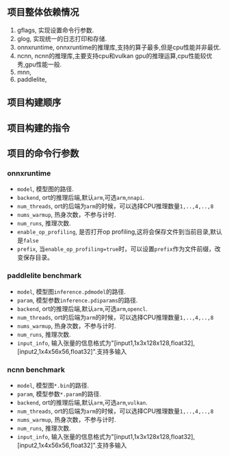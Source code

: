 ## 项目整体依赖情况
1. gflags, 实现设置命令行参数.
2. glog, 实现统一的日志打印和存储.
3. onnxruntime, onnxruntime的推理库,支持的算子最多,但是cpu性能并非最优.
4. ncnn, ncnn的推理库,主要支持cpu和vulkan gpu的推理运算,cpu性能较优秀,gpu性能一般.
5. mnn,
6. paddlelite,


## 项目构建顺序



## 项目构建的指令


## 项目的命令行参数

### onnxruntime
- `model`, 模型图的路径.
- `backend`, ort的推理后端,默认`arm`,可选`arm`,`nnapi`.
- `num_threads`, ort的后端为`arm`的时候，可以选择CPU推理数量`1,..,4,..,8`
- `nums_warmup`, 热身次数，不参与计时.
- `num_runs`, 推理次数.
- `enable_op_profiling`, 是否打开op profiling,这将会保存文件到当前目录,默认是`false`
- `prefix`, 当`enable_op_profiling=true`时，可以设置`prefix`作为文件前缀，改变保存目录。

### paddlelite benchmark

- `model`, 模型图`inference.pdmodel`的路径.
- `param`, 模型参数`inference.pdiparams`的路径.
- `backend`, ort的推理后端,默认`arm`,可选`arm`,`opencl`.
- `num_threads`, ort的后端为`arm`的时候，可以选择CPU推理数量`1,..,4,..,8`
- `nums_warmup`, 热身次数，不参与计时.
- `num_runs`, 推理次数.
- `input_info`, 输入张量的信息格式为"[input1,1x3x128x128,float32],[input2,1x4x56x56,float32]".支持多输入

### ncnn benchmark

- `model`, 模型图`*.bin`的路径.
- `param`, 模型参数`*.param`的路径.
- `backend`, ort的推理后端,默认`arm`,可选`arm`,`vulkan`.
- `num_threads`, ort的后端为`arm`的时候，可以选择CPU推理数量`1,..,4,..,8`
- `nums_warmup`, 热身次数，不参与计时.
- `num_runs`, 推理次数.
- `input_info`, 输入张量的信息格式为"[input1,1x3x128x128,float32],[input2,1x4x56x56,float32]".支持多输入
